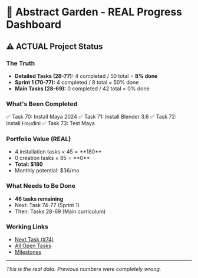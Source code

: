 # 🌳 Abstract Garden - REAL Progress Dashboard

## ⚠️ ACTUAL Project Status

### The Truth
- **Detailed Tasks (28-77):** 4 completed / 50 total = **8% done**
- **Sprint 1 (70-77):** 4 completed / 8 total = 50% done
- **Main Tasks (28-69):** 0 completed / 42 total = 0% done

### What's Been Completed
✅ Task 70: Install Maya 2024
✅ Task 71: Install Blender 3.6
✅ Task 72: Install Houdini
✅ Task 73: Test Maya

### Portfolio Value (REAL)
- 4 installation tasks × $45 = **$180**
- 0 creation tasks × $85 = **$0**
- **Total: $180**
- Monthly potential: $36/mo

### What Needs to Be Done
- **46 tasks remaining**
- Next: Task 74-77 (Sprint 1)
- Then: Tasks 28-69 (Main curriculum)

### Working Links
- [Next Task (#74)](https://github.com/jdoash/abstract-garden-video/issues/74)
- [All Open Tasks](https://github.com/jdoash/abstract-garden-video/issues?q=is%3Aopen+milestone%3A%22Week+1%3A+Installation+%26+First+Touch%22)
- [Milestones](https://github.com/jdoash/abstract-garden-video/milestones)

---
*This is the real data. Previous numbers were completely wrong.*

